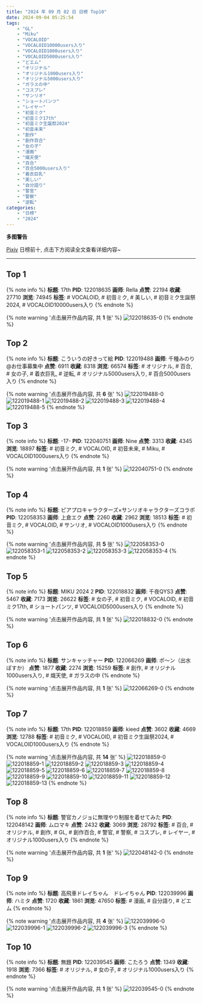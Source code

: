 ```yaml
---
title: "2024 年 09 月 02 日 日榜 Top10"
date: 2024-09-04 05:25:54
tags:
    - "GL"
    - "Miku"
    - "VOCALOID"
    - "VOCALOID10000users入り"
    - "VOCALOID1000users入り"
    - "VOCALOID5000users入り"
    - "どエム"
    - "オリジナル"
    - "オリジナル1000users入り"
    - "オリジナル5000users入り"
    - "ガラスの中"
    - "コスプレ"
    - "サンリオ"
    - "ショートパンツ"
    - "レイヤー"
    - "初音ミク"
    - "初音ミク17th"
    - "初音ミク生誕祭2024"
    - "初音未来"
    - "創作"
    - "創作百合"
    - "女の子"
    - "漫画"
    - "熾天使"
    - "百合"
    - "百合5000users入り"
    - "着衣巨乳"
    - "美しい"
    - "自分語り"
    - "警官"
    - "警察"
    - "逆転"
categories:
    - "日榜"
    - "2024"
---
```


<i class="fa fa-triangle-exclamation"></i>**多图警告**<i class="fa fa-triangle-exclamation"></i>

[Pixiv](https://www.pixiv.net/) 日榜前十, 点击下方阅读全文查看详细内容~

<!-- more -->

---

## Top 1

{% note info %}
**标题**: 17th
**PID**: 122018635 **画师**: Rella
**点赞**: 22194 **收藏**: 27710 **浏览**: 74945
**标签**: # VOCALOID, # 初音ミク, # 美しい, # 初音ミク生誕祭2024, # VOCALOID10000users入り
{% endnote %}

{% note warning '点击展开作品内容, 共 **1** 张' %}
![122018635-0](https://i.pixiv.re/img-original/img/2024/09/01/00/01/15/122018635_p0.png)
{% endnote %}

## Top 2

{% note info %}
**标题**: こういうの好きって絵
**PID**: 122019488 **画师**: 千種みのり@お仕事募集中
**点赞**: 6911 **收藏**: 8318 **浏览**: 66574
**标签**: # オリジナル, # 百合, # 女の子, # 着衣巨乳, # 逆転, # オリジナル5000users入り, # 百合5000users入り
{% endnote %}

{% note warning '点击展开作品内容, 共 **6** 张' %}
![122019488-0](https://i.pixiv.re/img-original/img/2024/09/01/00/11/42/122019488_p0.jpg)
![122019488-1](https://i.pixiv.re/img-original/img/2024/09/01/00/11/42/122019488_p1.jpg)
![122019488-2](https://i.pixiv.re/img-original/img/2024/09/01/00/11/42/122019488_p2.jpg)
![122019488-3](https://i.pixiv.re/img-original/img/2024/09/01/00/11/42/122019488_p3.jpg)
![122019488-4](https://i.pixiv.re/img-original/img/2024/09/01/00/11/42/122019488_p4.jpg)
![122019488-5](https://i.pixiv.re/img-original/img/2024/09/01/00/11/42/122019488_p5.jpg)
{% endnote %}

## Top 3

{% note info %}
**标题**: -17-
**PID**: 122040751 **画师**: Nine
**点赞**: 3313 **收藏**: 4345 **浏览**: 18897
**标签**: # 初音ミク, # VOCALOID, # 初音未来, # Miku, # VOCALOID1000users入り
{% endnote %}

{% note warning '点击展开作品内容, 共 **1** 张' %}
![122040751-0](https://i.pixiv.re/img-original/img/2024/09/01/16/43/11/122040751_p0.jpg)
{% endnote %}

## Top 4

{% note info %}
**标题**: ピアプロキャラクターズ×サンリオキャラクターズコラボ
**PID**: 122058353 **画师**: 上倉エク
**点赞**: 2260 **收藏**: 2962 **浏览**: 18513
**标签**: # 初音ミク, # VOCALOID, # サンリオ, # VOCALOID1000users入り
{% endnote %}

{% note warning '点击展开作品内容, 共 **5** 张' %}
![122058353-0](https://i.pixiv.re/img-original/img/2024/09/02/00/06/55/122058353_p0.jpg)
![122058353-1](https://i.pixiv.re/img-original/img/2024/09/02/00/06/55/122058353_p1.jpg)
![122058353-2](https://i.pixiv.re/img-original/img/2024/09/02/00/06/55/122058353_p2.jpg)
![122058353-3](https://i.pixiv.re/img-original/img/2024/09/02/00/06/55/122058353_p3.jpg)
![122058353-4](https://i.pixiv.re/img-original/img/2024/09/02/00/06/55/122058353_p4.jpg)
{% endnote %}

## Top 5

{% note info %}
**标题**: MIKU 2024 2
**PID**: 122018832 **画师**: 千夜QYS3
**点赞**: 5467 **收藏**: 7173 **浏览**: 26622
**标签**: # 女の子, # 初音ミク, # VOCALOID, # 初音ミク17th, # ショートパンツ, # VOCALOID5000users入り
{% endnote %}

{% note warning '点击展开作品内容, 共 **1** 张' %}
![122018832-0](https://i.pixiv.re/img-original/img/2024/09/01/00/03/06/122018832_p0.jpg)
{% endnote %}

## Top 6

{% note info %}
**标题**: サンキャッチャー
**PID**: 122066269 **画师**: ポ～ン（出水ぽすか）
**点赞**: 1877 **收藏**: 2274 **浏览**: 15259
**标签**: # 創作, # オリジナル1000users入り, # 熾天使, # ガラスの中
{% endnote %}

{% note warning '点击展开作品内容, 共 **1** 张' %}
![122066269-0](https://i.pixiv.re/img-original/img/2024/09/02/07/30/01/122066269_p0.jpg)
{% endnote %}

## Top 7

{% note info %}
**标题**: 17th
**PID**: 122018859 **画师**: kieed
**点赞**: 3602 **收藏**: 4669 **浏览**: 12788
**标签**: # 初音ミク, # VOCALOID, # 初音ミク生誕祭2024, # VOCALOID1000users入り
{% endnote %}

{% note warning '点击展开作品内容, 共 **14** 张' %}
![122018859-0](https://i.pixiv.re/img-original/img/2024/09/01/00/03/20/122018859_p0.jpg)
![122018859-1](https://i.pixiv.re/img-original/img/2024/09/01/00/03/20/122018859_p1.jpg)
![122018859-2](https://i.pixiv.re/img-original/img/2024/09/01/00/03/20/122018859_p2.jpg)
![122018859-3](https://i.pixiv.re/img-original/img/2024/09/01/00/03/20/122018859_p3.jpg)
![122018859-4](https://i.pixiv.re/img-original/img/2024/09/01/00/03/20/122018859_p4.jpg)
![122018859-5](https://i.pixiv.re/img-original/img/2024/09/01/00/03/20/122018859_p5.jpg)
![122018859-6](https://i.pixiv.re/img-original/img/2024/09/01/00/03/20/122018859_p6.jpg)
![122018859-7](https://i.pixiv.re/img-original/img/2024/09/01/00/03/20/122018859_p7.jpg)
![122018859-8](https://i.pixiv.re/img-original/img/2024/09/01/00/03/20/122018859_p8.jpg)
![122018859-9](https://i.pixiv.re/img-original/img/2024/09/01/00/03/20/122018859_p9.jpg)
![122018859-10](https://i.pixiv.re/img-original/img/2024/09/01/00/03/20/122018859_p10.jpg)
![122018859-11](https://i.pixiv.re/img-original/img/2024/09/01/00/03/20/122018859_p11.jpg)
![122018859-12](https://i.pixiv.re/img-original/img/2024/09/01/00/03/20/122018859_p12.jpg)
![122018859-13](https://i.pixiv.re/img-original/img/2024/09/01/00/03/20/122018859_p13.jpg)
{% endnote %}

## Top 8

{% note info %}
**标题**: 警官カノジョに無理やり制服を着せてみた
**PID**: 122048142 **画师**: ムロマキ
**点赞**: 2432 **收藏**: 3069 **浏览**: 28792
**标签**: # 百合, # オリジナル, # 創作, # GL, # 創作百合, # 警官, # 警察, # コスプレ, # レイヤー, # オリジナル1000users入り
{% endnote %}

{% note warning '点击展开作品内容, 共 **1** 张' %}
![122048142-0](https://i.pixiv.re/img-original/img/2024/09/01/20/21/05/122048142_p0.jpg)
{% endnote %}

## Top 9

{% note info %}
**标题**: 高飛車ドレイちゃん　ドレイちゃん
**PID**: 122039996 **画师**: ハミタ
**点赞**: 1720 **收藏**: 1861 **浏览**: 47650
**标签**: # 漫画, # 自分語り, # どエム
{% endnote %}

{% note warning '点击展开作品内容, 共 **4** 张' %}
![122039996-0](https://i.pixiv.re/img-original/img/2024/09/01/16/15/34/122039996_p0.png)
![122039996-1](https://i.pixiv.re/img-original/img/2024/09/01/16/15/34/122039996_p1.png)
![122039996-2](https://i.pixiv.re/img-original/img/2024/09/01/16/15/34/122039996_p2.png)
![122039996-3](https://i.pixiv.re/img-original/img/2024/09/01/16/15/34/122039996_p3.png)
{% endnote %}

## Top 10

{% note info %}
**标题**: 無題
**PID**: 122039545 **画师**: こたろう
**点赞**: 1349 **收藏**: 1918 **浏览**: 7366
**标签**: # オリジナル, # 女の子, # オリジナル1000users入り
{% endnote %}

{% note warning '点击展开作品内容, 共 **1** 张' %}
![122039545-0](https://i.pixiv.re/img-original/img/2024/09/01/16/00/48/122039545_p0.png)
{% endnote %}
